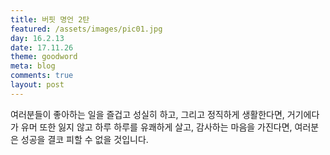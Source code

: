 ```yaml
---
title: 버핏 명언 2탄
featured: /assets/images/pic01.jpg
day: 16.2.13
date: 17.11.26
theme: goodword
meta: blog
comments: true
layout: post
---
```


여러분들이 좋아하는 일을 즐겁고 성실히 하고,
그리고 정직하게 생활한다면,
거기에다가 유머 또한 잃지 않고 하루 하루를 유쾌하게 살고,
감사하는 마음을 가진다면,
여러분은 성공을 결코 피할 수 없을 것입니다.